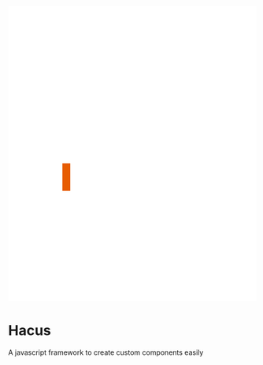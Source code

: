 <div align="center">
   <img src="https://github.com/henriquecustodia/hacus/blob/master/hacus.gif" width="600px" height="600px">
</div>


# Hacus
A javascript framework to create custom components easily

